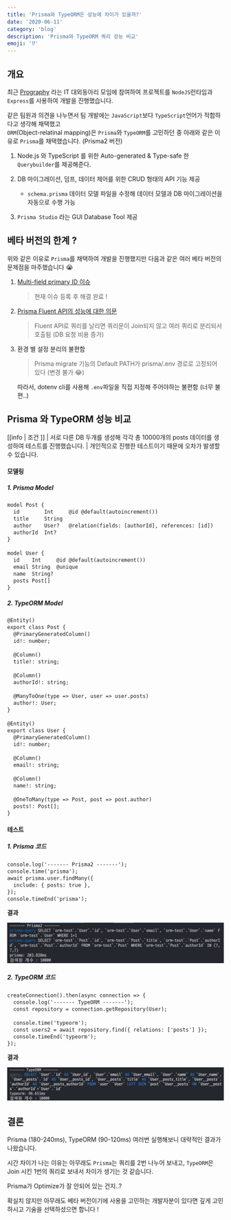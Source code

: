 ```yaml
---
title: 'Prisma와 TypeORM은 성능에 차이가 있을까?'
date: '2020-06-11'
category: 'blog'
description: 'Prisma와 TypeORM 쿼리 성능 비교'
emoji: '⁉️'
---
```


## 개요

최근 [Prography](http://prography.org/) 라는 IT 대외동아리 모임에 참여하여 프로젝트를 `NodeJS`런타임과 `Express`를 사용하여 개발을 진행했습니다.

같은 팀원과 의견을 나누면서 팀 개발에는 `JavaScript`보다 `TypeScript`언어가 적합하다고 생각해 채택했고  
`ORM`(Object-relatinal mapping)은 `Prisma`와 `TypeORM`를 고민하던 중 아래와 같은 이유로 `Prisma`를 채택했습니다. (Prisma2 버전)

1. Node.js 와 TypeScript 를 위한 Auto-generated & Type-safe 한 `Querybuilder`를 제공해준다.

2. DB 마이그레이션, 덤프, 데이터 제어를 위한 CRUD 형태의 API 기능 제공

   - `schema.prisma` 데이터 모델 파일을 수정해 데이터 모델과 DB 마이그레이션을 자동으로 수행 가능

3. `Prisma Studio` 라는 GUI Database Tool 제공

## 베타 버전의 한계 ?

위와 같은 이유로 `Prisma`를 채택하여 개발을 진행했지만 다음과 같은 여러 베타 버전의 문제점을 마주했습니다 😭

1. [Multi-field primary ID 이슈](https://github.com/prisma/prisma-client-js/issues/710)

   > 현재 이슈 등록 후 해결 완료 !

2. [Prisma Fluent API의 성능에 대한 의문](https://github.com/prisma/prisma/issues/1984)

   > Fluent API로 쿼리를 날리면 쿼리문이 Join되지 않고 여러 쿼리로 분리되서 호출됨 (DB 요청 비용 증가)

3. 환경 별 설정 분리의 불편함

   > Prisma migrate 기능의 Default PATH가 prisma/.env 경로로 고정되어 있다 (변경 불가 😂)

   따라서, dotenv cli를 사용해 `.env`파일을 직접 지정해 주어야하는 불편함 (너무 불편..)

## Prisma 와 TypeORM 성능 비교

[[info | 조건 ]]
| 서로 다른 DB 두개를 생성해 각각 총 10000개의 posts 데이터를 생성하여 테스트를 진행했습니다.
| 개인적으로 진행한 테스트이기 때문에 오차가 발생할 수 있습니다.

#### 모델링

##### 1. Prisma Model

```graphql:title=Prisma-Model
model Post {
  id        Int     @id @default(autoincrement())
  title     String
  author    User?   @relation(fields: [authorId], references: [id])
  authorId  Int?
}

model User {
  id    Int     @id @default(autoincrement())
  email String  @unique
  name  String?
  posts Post[]
}
```

##### 2. TypeORM Model

```typescript:title=TypeORM-Model
@Entity()
export class Post {
  @PrimaryGeneratedColumn()
  id!: number;

  @Column()
  title!: string;

  @Column()
  authorId!: string;

  @ManyToOne(type => User, user => user.posts)
  author!: User;
}

@Entity()
export class User {
  @PrimaryGeneratedColumn()
  id!: number;

  @Column()
  email!: string;

  @Column()
  name!: string;

  @OneToMany(type => Post, post => post.author)
  posts!: Post[];
}
```

#### 테스트

##### 1. Prisma 코드

```typescript:title=Prisma2
console.log('------- Prisma2 -------');
console.time('prisma');
await prisma.user.findMany({
  include: { posts: true },
});
console.timeEnd('prisma');
```

**결과**

![Prisma](./images/prisma-test.png)

##### 2. TypeORM 코드

```typescript:title=TypeORM
createConnection().then(async connection => {
  console.log('------- TypeORM -------');
  const repository = connection.getRepository(User);

  console.time('typeorm');
  const users2 = await repository.find({ relations: ['posts'] });
  console.timeEnd('typeorm');
});
```

**결과**

![TypeORM](./images/typeorm-test.png)

## 결론

Prisma (180-240ms), TypeORM (90-120ms) 여러번 실행해보니 대략적인 결과가 나왔습니다.

시간 차이가 나는 이유는 아무래도 `Prisma`는 쿼리를 2번 나누어 보내고, `TypeORM`은 Join 시킨 1번의 쿼리로 보내서 차이가 생기는 것 같습니다.

Prisma가 Optimize가 잘 안되어 있는 건지..?

확실치 않지만 아무래도 베타 버전이기에 사용을 고민하는 개발자분이 있다면 깊게 고민하시고 기술을 선택하셨으면 합니다 !
